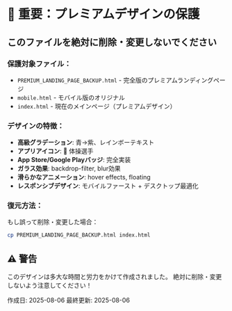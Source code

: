 # 🚨 重要：プレミアムデザインの保護

## このファイルを絶対に削除・変更しないでください

### 保護対象ファイル：
- `PREMIUM_LANDING_PAGE_BACKUP.html` - 完全版のプレミアムランディングページ
- `mobile.html` - モバイル版のオリジナル
- `index.html` - 現在のメインページ（プレミアムデザイン）

### デザインの特徴：
- **高級グラデーション**: 青→紫、レインボーテキスト
- **アプリアイコン**: 🤸 体操選手
- **App Store/Google Playバッジ**: 完全実装
- **ガラス効果**: backdrop-filter, blur効果
- **滑らかなアニメーション**: hover effects, floating
- **レスポンシブデザイン**: モバイルファースト + デスクトップ最適化

### 復元方法：
もし誤って削除・変更した場合：
```bash
cp PREMIUM_LANDING_PAGE_BACKUP.html index.html
```

## ⚠️ 警告
このデザインは多大な時間と労力をかけて作成されました。
絶対に削除・変更しないよう注意してください！

作成日: 2025-08-06
最終更新: 2025-08-06